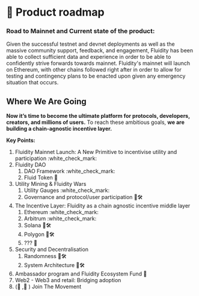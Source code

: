 # 🚀 Product roadmap

### Road to Mainnet and Current state of the product:&#x20;

Given the successful testnet and devnet deployments as well as the massive community support, feedback, and engagement, Fluidity has been able to collect sufficient data and experience in order to be able to confidently strive forwards towards mainnet. Fluidity's mainnet will launch on Ethereum, with other chains followed right after in order to allow for testing and contingency plans to be enacted upon given any emergency situation that occurs.

## Where We Are Going

**Now it’s time to become the ultimate platform for protocols, developers, creators, and millions of users.**  To reach these ambitious goals, **we are** **building a chain-agnostic incentive layer.**

**Key Points:**

1. Fluidity Mainnet Launch: A New Primitive to incentivise utility and participation :white\_check\_mark:
2. Fluidity DAO
   1. DAO Framework :white\_check\_mark:
   2. Fluid Token :eyes:
3. Utility Mining & Fluidity Wars
   1. Utility Gauges :white\_check\_mark:
   2. Governance and protocol/user participation 🚧🛠️
4. The Incentive Layer: Fluidity as a chain agnostic incentive middle layer
   1. Ethereum :white\_check\_mark:
   2. Arbitrum :white\_check\_mark:
   3. Solana 🚧🛠️
   4. Polygon 🚧🛠️
   5. ??? :eyes:
5. Security and Decentralisation
   1. Randomness 🚧🛠️
   2. System Architecture 🚧🛠️
6. Ambassador program and Fluidity Ecosystem Fund :eyes:
7. Web2 - Web3 and retail: Bridging adoption
8. (🌊 ,💸 ) Join The Movement


